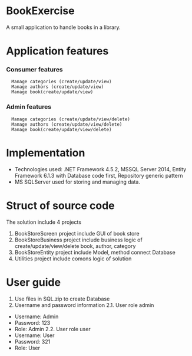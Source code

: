 # BookExercise
A small application to handle books in a library. 
# Application features
### Consumer features
      Manage categories (create/update/view)
      Manage authors (create/update/view)
      Manage book(create/update/view)
### Admin features
      Manage categories (create/update/view/delete)
      Manage authors (create/update/view/delete)
      Manage book(create/update/view/delete)
# Implementation
  - Technologies used: .NET Framework 4.5.2, MSSQL Server 2014, Entity Framework 6.1.3 with Database code first, Repository generic pattern
  - MS SQLServer used for storing and managing data.
# Struct of source code
  The solution include 4 projects
  1. BookStoreScreen project include GUI of book store
  2. BookStoreBusiness project include business logic of create/update/view/delete book, author, category
  3. BookStoreEntity project include Model, method connect Database
  4. Utilities project include comons logic of solution
# User guide
  1. Use files in SQL.zip to create Database
  2. Username and password information
  2.1. User role admin
  - Username: Admin
  - Password: 123
  - Role: Admin
  2.2. User role user
  - Username: User
  - Password: 321
  - Role: User
